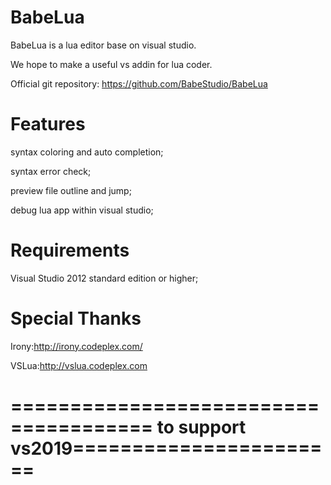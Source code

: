 BabeLua
=======

BabeLua is a lua editor base on visual studio.

We hope to make a useful vs addin for lua coder.

Official git repository: https://github.com/BabeStudio/BabeLua

Features
=======

syntax coloring and auto completion;

syntax error check;

preview file outline and jump;

debug lua app within visual studio;

Requirements
=======
Visual Studio 2012 standard edition or higher;

Special Thanks
=======
Irony:http://irony.codeplex.com/

VSLua:http://vslua.codeplex.com


====================================== to support vs2019=======================
===================================================================================
